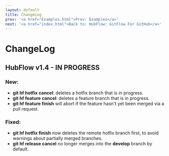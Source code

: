 ```yaml
---
layout: default
title: ChangeLog
prev: '<a href="Examples.html">Prev: Examples</a>'
next: '<a href="index.html">Back to: HubFlow: GitFlow For GitHub</a>'
---
```

# ChangeLog

## HubFlow v1.4 - IN PROGRESS

### New:

* __git hf hotfix cancel__: deletes a hotfix branch that is in progress.
* __git hf feature cancel__: deletes a feature branch that is in progress.
* __git hf feature finish__ will abort if the feature hasn't yet been merged via a pull request.

### Fixed:

* __git hf hotfix finish__ now deletes the remote hotfix branch first, to avoid warnings about partially merged branches.
* __git hf release cancel__ no longer merges into the __develop__ branch by default.